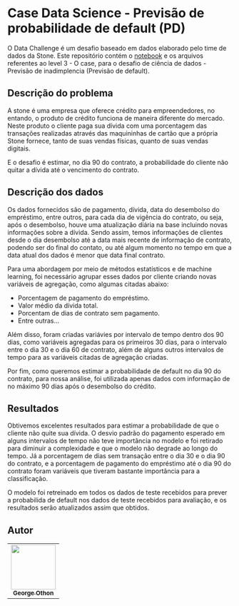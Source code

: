 # Case Data Science - Previsão de probabilidade de default (PD)

O Data Challenge é um desafio baseado em dados elaborado pelo time de dados da Stone.
Este repositório contém o [notebook](https://github.com/georgeothon/Data_Challenge-Previsao_de_Inadimplencia_Stone/blob/main/Data_Challenge_Stone.ipynb) e os arquivos referentes ao level 3 - O case, para o desafio de ciência de dados - Previsão de inadimplencia (Previsão de default).

## Descrição do problema

A stone é uma empresa que oferece crédito para empreendedores, no entando, o produto de crédito funciona de maneira diferente do mercado. Neste produto o cliente paga sua dívida com uma porcentagem das transações realizadas através das maquininhas de cartão que a própria Stone fornece, tanto de suas vendas físicas, quanto de suas vendas digitais.

E o desafio é estimar, no dia 90 do contrato, a probabilidade do cliente não quitar a dívida até o vencimento do contrato.

## Descrição dos dados

Os dados fornecidos são de pagamento, dívida, data do desembolso do empréstimo, entre outros, para cada dia de vigência do contrato, ou seja, após o desembolso, houve uma atualização diária na base incluindo novas informações sobre a dívida. Sendo assim, temos informações de clientes desde o dia desembolso até a data mais recente de informação de contrato, podendo ser do final do contato, ou até algum momento no tempo em que a data atual dos dados é menor que data final contrato.

Para uma abordagem por meio de métodos estatísticos e de machine learning, foi necessário agrupar esses dados por cliente criando novas variáveis de agregação, como algumas citadas abaixo:

- Porcentagem de pagamento do empréstimo.
- Valor médio da dívida total.
- Porcentam de dias de contrato sem pagamento.
- Entre outras...

Além disso, foram criadas variávies por intervalo de tempo dentro dos 90 dias, como variáveis agregadas para os primeiros 30 dias, para o intervalo entre o dia 30 e o dia 60 de contrato, além de alguns outros intervalos de tempo para as variáveis citadas de agregação criadas.

Por fim, como queremos estimar a probabilidade de default no dia 90 do contrato, para nossa análise, foi utilizada apenas dados com informação de no máximo 90 dias após o desembolso do crédito.

## Resultados

Obtivemos excelentes resultados para estimar a probabilidade de que o cliente não quite sua dívida. O desvio padrão do pagamento esperado em alguns intervalos de tempo não teve importância no modelo e foi retirado para diminuir a complexidade e que o modelo não degrade ao longo do tempo. Já a porcentagem de dias sem transação entre o dia 30 e o dia 90 do contrato, e a porcentagem de pagamento do empréstimo até o dia 90 do contrato foram variáveis que tiveram bastante importância para a classificação.

O modelo foi retreinado em todos os dados de teste recebidos para prever a probabilida de default nos dados de teste recebidos para avaliação, e os resultados serão atualizados assim que obtidos.


## Autor

<!-- ALL-CONTRIBUTORS-LIST:START - Do not remove or modify this section -->
<!-- prettier-ignore-start -->
<!-- markdownlint-disable -->
<table>
  <tr>
    <td align="center"><a href="https://github.com/georgeothon"><img src="https://avatars.githubusercontent.com/u/60243072?v=3?s=100" width="100px;" alt=""/><br /><sub><b>George Othon</b></td>
  </tr>
</table>
<!-- markdownlint-restore -->
<!-- prettier-ignore-end -->
<!-- ALL-CONTRIBUTORS-LIST:END -->
